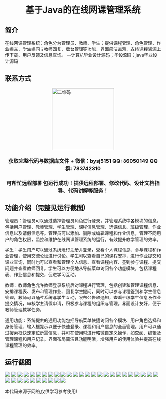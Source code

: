 <p><h1 align="center">基于Java的在线网课管理系统</h1></p>

## 简介
在线网课管理系统：角色分为管理员、教师、学生；提供课程管理、角色管理、作业提交、学生提问与教师回复、后台管理等功能，界面简洁直观，支持课程资源上传下载、用户反馈及信息查询。    --计算机毕业设计源码；毕设源码；java毕业设计源码


## 联系方式
<img src="https://bs-1329754181.cos.ap-shanghai.myqcloud.com/wx.jpg" alt="二维码" style="display: block; margin: 0 auto;" width="200px">
<p><h3 align="center">获取完整代码与数据库文件 + 微信：bysj5151 QQ: 86050149 QQ群: 783742310</h3></p>
<p><h3 align="center">可帮忙远程部署 包运行成功！提供远程部署、修改代码、设计文档指导、代码讲解等服务！</h3></p>

## 功能介绍（完整见运行截图）
管理员：管理员可以通过选择管理员角色进行登录，并管理系统中各模块的信息，包括用户管理、教师管理、学生管理、课程信息管理、选课信息、班级管理、作业信息以及请假信息等。管理员可以添加、删除或编辑课程和作业信息，管理不同用户的角色权限，监控和维护在线网课管理系统的运行，有效提升教学管理的效率。

学生：学生用户可以通过系统进行注册并登录，查看个人课程信息、参与课程和作业管理，使用交流论坛进行讨论。学生可以查看自己的课程安排，进行作业提交和课业查询，同时也可以查看和管理个人信息、查看课程内容、签到参与课程、提交问题并查看教师回复。学生可以方便地从导航菜单访问各个功能模块，包括课程表、作业信息和提交，促进学习互动。

教师：教师角色允许教师登录系统后对课程进行管理，包括创建和管理课程信息、安排课程表、发布和管理作业、回复学生提问，同时可以参与课程签到和学生信息管理。教师可以通过系统与学生互动，发布公告和通知，查看班级学生信息及作业提交情况，审核学生请假申请，积极参与课程的组织与管理。界面设计友好，便于教师管理教学任务。

通用功能：系统提供的通用功能包括导航菜单快捷访问各个模块、用户角色选择和身份管理、输入框提示以便于快速登录、课程和用户信息的全面管理。用户可以通过搜索框快速定位所需信息，并可在使用时进行略微自定义操作，如查阅、编辑及管理课程和用户记录。界面布局简洁且功能明晰，增强用户的使用体验并提高在线课程管理的效率。


## 运行截图
![](img/001.jpg)
![](img/002.jpg)
![](img/003.jpg)
![](img/004.jpg)
![](img/005.jpg)
![](img/006.jpg)
![](img/007.jpg)
![](img/008.jpg)
![](img/009.jpg)
![](img/010.jpg)
![](img/011.jpg)
![](img/012.jpg)
![](img/013.jpg)
![](img/014.jpg)
![](img/015.jpg)
![](img/016.jpg)
![](img/017.jpg)
![](img/018.jpg)
![](img/019.jpg)
![](img/020.jpg)
![](img/021.jpg)
![](img/022.jpg)
![](img/023.jpg)
![](img/024.jpg)
![](img/025.jpg)
![](img/026.jpg)
![](img/027.jpg)
![](img/028.jpg)
![](img/029.jpg)
![](img/030.jpg)
![](img/031.jpg)
![](img/032.jpg)
![](img/033.jpg)
![](img/034.jpg)
![](img/035.jpg)

<p>本代码来源于网络,仅供学习参考使用!</p>
